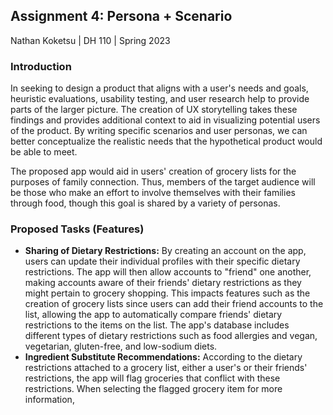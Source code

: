 ## Assignment 4: Persona + Scenario

Nathan Koketsu | DH 110 | Spring 2023

### Introduction
In seeking to design a product that aligns with a user's needs and goals, heuristic evaluations, usability testing, and user research help to provide parts of the larger picture. The creation of UX storytelling takes these findings and provides additional context to aid in visualizing potential users of the product. By writing specific scenarios and user personas, we can better conceptualize the realistic needs that the hypothetical product would be able to meet.

The proposed app would aid in users' creation of grocery lists for the purposes of family connection. Thus, members of the target audience will be those who make an effort to involve themselves with their families through food, though this goal is shared by a variety of personas.

### Proposed Tasks (Features)
* **Sharing of Dietary Restrictions:** By creating an account on the app, users can update their individual profiles with their specific dietary restrictions. The app will then allow accounts to "friend" one another, making accounts aware of their friends' dietary restrictions as they might pertain to grocery shopping. This impacts features such as the creation of grocery lists since users can add their friend accounts to the list, allowing the app to automatically compare friends' dietary restrictions to the items on the list. The app's database includes different types of dietary restrictions such as food allergies and vegan, vegetarian, gluten-free, and low-sodium diets.
* **Ingredient Substitute Recommendations:** According to the dietary restrictions attached to a grocery list, either a user's or their friends' restrictions, the app will flag groceries that conflict with these restrictions. When selecting the flagged grocery item for more information,  
